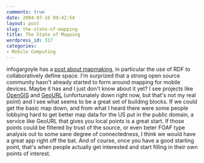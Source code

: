 ```yaml
---
comments: true
date: 2004-07-16 09:42:54
layout: post
slug: the-state-of-mapping
title: The State of Mapping
wordpress_id: 317
categories:
- Mobile Computing
---
```


infogargoyle has a [post about mapmaking](http://igargoyle.com/archives/000454.html), in particular the use of RDF to collaboratively define space. I'm surprized that a strong open source community hasn't already started to form around mapping for mobile devices. Maybe it has and I just don't know about it yet? I see projects like [OpenGIS](http://www.opengis.org/) and [GeoURL](http://geourl.org) (unfortunately down right now, but that's not my real point) and I see what seems to be a great set of building blocks. If we could get the basic map down, and from what I heard there were some people lobbying hard to get better map data for the US put in the public domain, a service like GeoURL that gives you local points is a great start. If those points could be filtered by trust of the source, or even beter FOAF type analysis out to some sane degree of connectedness, I think we would have a great app right off the bat. And of course, once you have a good starting point, that's when people actually get interested and start filling in their own points of interest.
